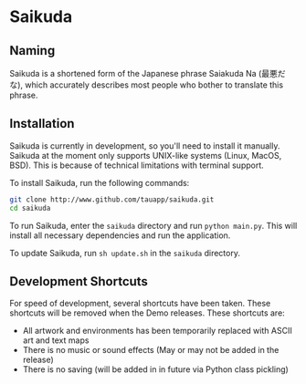 # Saikuda
## Naming
Saikuda is a shortened form of the Japanese phrase Saiakuda Na (最悪だ な), which accurately describes most people who bother to translate this phrase.
## Installation
Saikuda is currently in development, so you'll need to install it manually.
Saikuda at the moment only supports UNIX-like systems (Linux, MacOS, BSD). This is because of technical limitations with terminal support.

To install Saikuda, run the following commands:
```sh
git clone http://www.github.com/tauapp/saikuda.git
cd saikuda
```

To run Saikuda, enter the `saikuda` directory and run `python main.py`. This will install all necessary dependencies and run the application.

To update Saikuda, run `sh update.sh` in the `saikuda` directory.
## Development Shortcuts
For speed of development, several shortcuts have been taken. These shortcuts will be removed when the Demo releases. These shortcuts are:
* All artwork and environments has been temporarily replaced with ASCII art and text maps
* There is no music or sound effects (May or may not be added in the release)
* There is no saving (will be added in in future via Python class pickling)
